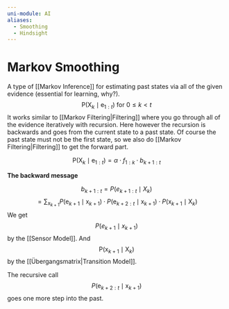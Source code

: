 ```yaml
---
uni-module: AI
aliases:
  - Smoothing
  - Hindsight
---
```

# Markov Smoothing

A type of [[Markov Inference]] for estimating past states via all of the given evidence (essential for learning, why?). 
$$\mathrm{P}\left(\mathrm{X}_k \mid \mathrm{e}_{1: t}\right) \text { for } 0 \leq k<t$$
It works similar to [[Markov Filtering|Filtering]] where you go through all of the evidence iteratively with recursion. Here however the recursion is backwards and goes from the current state to a past state. Of course the past state must not be the first state, so we also do [[Markov Filtering|Filtering]] to get the forward part. 

$$\mathrm{P}\left(\mathrm{X}_k \mid \mathrm{e}_{1: t}\right)=\alpha \cdot f_{1: k} \cdot b_{k+1: t}$$

**The backward message**

$$b_{k+1: t}=P\left(e_{k+1: t} \mid X_k\right)$$
$$=\sum_{\mathrm{x}_{k+1}} P\left(\mathrm{e}_{k+1} \mid \mathrm{x}_{k+1}\right) \cdot P\left(\mathrm{e}_{k+2: t} \mid \mathrm{x}_{k+1}\right) \cdot P\left(\mathrm{x}_{k+1} \mid \mathrm{X}_k\right)$$
We get 
$$P\left(e_{k+1} \mid x_{k+1}\right)$$
by the [[Sensor Model]]. And 
$$\mathrm{P}\left(\mathrm{x}_{k+1} \mid \mathrm{X}_k\right)$$
by the [[Übergangsmatrix|Transition Model]].

The recursive call
$$P\left(\mathrm{e}_{k+2: t} \mid \mathrm{x}_{k+1}\right)$$
goes one more step into the past.